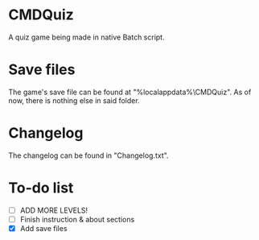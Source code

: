 # CMDQuiz
A quiz game being made in native Batch script.

# Save files
The game's save file can be found at "%localappdata%\CMDQuiz". As of now, there is nothing else in said folder.

# Changelog
The changelog can be found in "Changelog.txt".

# To-do list

- [ ] ADD MORE LEVELS!
- [ ] Finish instruction & about sections
- [x] Add save files
